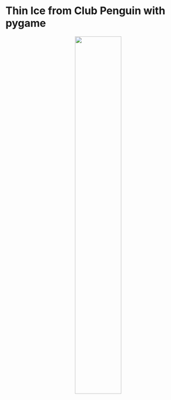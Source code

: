 # Thin Ice from Club Penguin with pygame

<p align="center">
    <img width=50% src="https://github.com/vreabernardo/Thin-Ice/assets/45080358/c5a09eca-a5f3-4365-ba7d-5beb6896be05">
</p>


